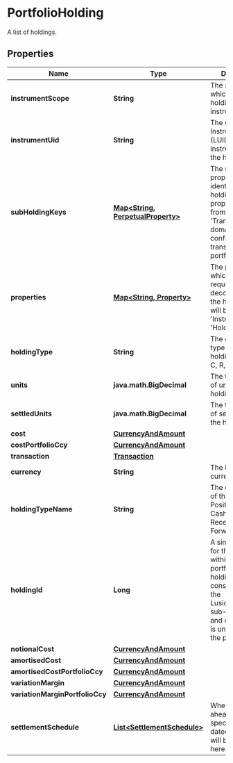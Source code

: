 

# PortfolioHolding

A list of holdings.

## Properties

| Name | Type | Description | Notes |
|------------ | ------------- | ------------- | -------------|
|**instrumentScope** | **String** | The scope in which the holding&#39;s instrument is in. |  [optional] |
|**instrumentUid** | **String** | The unique Lusid Instrument Id (LUID) of the instrument that the holding is in. |  |
|**subHoldingKeys** | [**Map&lt;String, PerpetualProperty&gt;**](PerpetualProperty.md) | The sub-holding properties which identify the holding. Each property will be from the &#39;Transaction&#39; domain. These are configured on a transaction portfolio. |  [optional] |
|**properties** | [**Map&lt;String, Property&gt;**](Property.md) | The properties which have been requested to be decorated onto the holding. These will be from the &#39;Instrument&#39; or &#39;Holding&#39; domain. |  [optional] |
|**holdingType** | **String** | The code for the type of the holding e.g. P, B, C, R, F etc. |  |
|**units** | **java.math.BigDecimal** | The total number of units of the holding. |  |
|**settledUnits** | **java.math.BigDecimal** | The total number of settled units of the holding. |  |
|**cost** | [**CurrencyAndAmount**](CurrencyAndAmount.md) |  |  |
|**costPortfolioCcy** | [**CurrencyAndAmount**](CurrencyAndAmount.md) |  |  |
|**transaction** | [**Transaction**](Transaction.md) |  |  [optional] |
|**currency** | **String** | The holding currency. |  [optional] |
|**holdingTypeName** | **String** | The decoded type of the holding e.g. Position, Balance, CashCommitment, Receivable, ForwardFX etc. |  [optional] |
|**holdingId** | **Long** | A single identifier for the holding within the portfolio. The holdingId is constructed from the LusidInstrumentId, sub-holding keys and currrency and is unique within the portfolio. |  [optional] |
|**notionalCost** | [**CurrencyAndAmount**](CurrencyAndAmount.md) |  |  [optional] |
|**amortisedCost** | [**CurrencyAndAmount**](CurrencyAndAmount.md) |  |  [optional] |
|**amortisedCostPortfolioCcy** | [**CurrencyAndAmount**](CurrencyAndAmount.md) |  |  [optional] |
|**variationMargin** | [**CurrencyAndAmount**](CurrencyAndAmount.md) |  |  [optional] |
|**variationMarginPortfolioCcy** | [**CurrencyAndAmount**](CurrencyAndAmount.md) |  |  [optional] |
|**settlementSchedule** | [**List&lt;SettlementSchedule&gt;**](SettlementSchedule.md) | Where no. of days ahead has been specified, future dated settlements will be captured here. |  [optional] |



